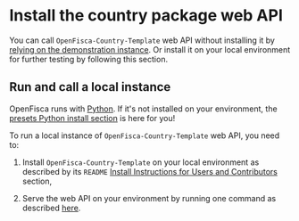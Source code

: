 # Install the country package web API

You can call `OpenFisca-Country-Template` web API without installing it by [relying on the demonstration instance](./call-hosted-web-api.md). Or install it on your local environment for further testing by following this section.

## Run and call a local instance

OpenFisca runs with [Python](https://www.python.org/). If it's not installed on your environment, the [presets Python install section](presets.md#install-python) is here for you!

To run a local instance of `OpenFisca-Country-Template` web API, you need to: 

1. Install `OpenFisca-Country-Template` on your local environment as described by its `README` [Install Instructions for Users and Contributors](https://github.com/openfisca/country-template#install-instructions-for-users-and-contributors) section,

2. Serve the web API on your environment by running one command as described [here](https://github.com/openfisca/country-template#serve-this-country-package-with-the-openfisca-web-api).

